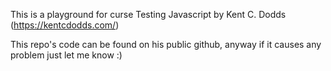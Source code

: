This is a playground for curse Testing Javascript by Kent C. Dodds (https://kentcdodds.com/)

This repo's code can be found on his public github, anyway if it causes any problem just let me know :)
